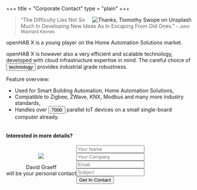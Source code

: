 +++
title = "Corporate Contact"
type = "plain"
+++

<img class="ml-md-3" style="float:right;max-width:500px" src="/img/tiomothy-swope-116695-unsplash.jpg" title="Thanks, Tiomothy Swope on Unsplash">

<blockquote class="blockquote p-4">
    “The Difficulty Lies Not So Much In Developing New Ideas As In Escaping From Old Ones.” <small>– John Maynard Keynes</small>
</blockquote>

openHAB X is a young player on the Home Automation Solutions market.

openHAB X is however also a very efficient and scalable technology, developed with cloud infrastructure expertise in mind. The careful choice of <button class="btn-link contexthelp" id="technology" title="Context help">technology</button> provides industrial grade robustness.

<template data-popover="technology">
<p style="max-width: 500px">
OHX Core shoulders on <b>Rust</b>, the modern, efficient, secure system programming language and relies on <b>EXT4</b> for document storage and <b>REDIS</b> for state management. <b>InfluxDB</b> makes up its long term memory.
</p>
</template>
<ui-tooltip target="technology"></ui-tooltip>

Feature overview:

* Used for Smart Building Automation, Home Automation Solutions,
* Compatible to Zigbee, ZWave, KNX, Modbus and many more industry standards,
* Handles over <button class="btn-link contexthelp" id="benchmark" title="Context help">7000</button> parallel IoT devices on a small single-board computer already.

<template data-popover="benchmark">
<p style="max-width: 500px">
Based on a p99 50ms response time on a Raspberry PI 3B+ with the openHAB X Distribution OS 2019-05-30, 7000 simulated https connected WebThings and 7000 scheduled rules with a rule execution every 1 second.
</p>
<p>Perform your own benchmark with the <a href="{{< relref "/developer/coreservices" >}}#tools">Benchmark Tool</a>.
</template>
<ui-tooltip target="benchmark"></ui-tooltip>

<div style="clear:both" class="my-4 py-4"></div>

<h4 class="card-title text-center mb-4">Interested in more details?</h4>
<div style="display:flex;flex-direction:row">
    <div class="col-3" style="align-self: center;text-align:center">
        <img class="mb-2" style="max-width:200px" src="/img/david.jpg">
        <p>David Graeff<br>will be your personal contact</p>
    </div>
    <article class="col-9 card-body" style="max-width: 600px;">
        <form>
            <div class="form-group">
                <div class="input-group">
                    <div class="input-group-prepend">
                        <span class="input-group-text"> <i class="fa fa-user"></i> </span>
                    </div>
                    <input name="name" class="form-control" placeholder="Your Name" type="name">
                </div>
            </div>
            <div class="form-group">
                <div class="input-group">
                    <div class="input-group-prepend">
                        <span class="input-group-text"> <i class="fa fa-building"></i> </span>
                    </div>
                    <input name="company" class="form-control" placeholder="Your Company" type="company">
                </div>
            </div>
            <div class="form-group">
                <div class="input-group">
                    <div class="input-group-prepend">
                        <span class="input-group-text"> <i class="fa fa-envelope"></i> </span>
                    </div>
                    <input name="email" class="form-control" placeholder="Email" type="email">
                </div>
            </div>
            <div class="form-group">
                <div class="input-group">
                    <div class="input-group-prepend">
                        <span class="input-group-text"> <i class="fa fa-font"></i> </span>
                    </div>
                    <input name="subject" class="form-control" placeholder="Subject" type="text" list="subjects">
                </div>
            </div>
            <div class="form-group">
                <button type="submit" class="btn btn-info btn-block"> Get In Contact </button>
            </div>
            <datalist id="subjects">  
            <option value="Other">  
            <option value="I'm interested in Building Automation">
            <option value="I like to have support for my product in OHX">
            </datalist>  
        </form>
    </article>
</div>